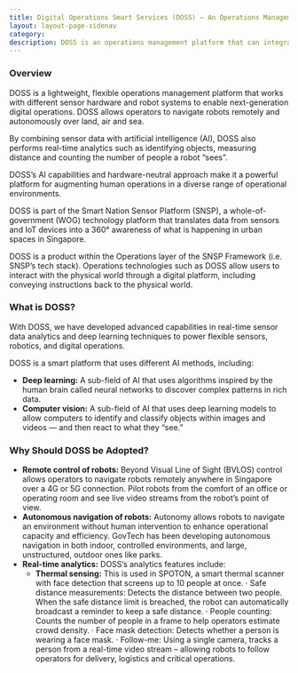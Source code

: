 ```yaml
---
title: Digital Operations Smart Services (DOSS) – An Operations Management Platform for Internet of Things (IoT) and Robotics
layout: layout-page-sidenav
category: 
description: DOSS is an operations management platform that can integrate into different systems to enable next-generation digital operations.
---
```


### Overview

DOSS is a lightweight, flexible operations management platform that works with different sensor hardware and robot systems to enable next-generation 
digital operations. DOSS allows operators to navigate robots remotely and autonomously over land, air and sea.

By combining sensor data with artificial intelligence (AI), DOSS also performs real-time analytics such as identifying objects, measuring distance and 
counting the number of people a robot “sees”.

DOSS’s AI capabilities and hardware-neutral approach make it a powerful platform for augmenting human operations in a diverse range of operational environments.

DOSS is part of the Smart Nation Sensor Platform (SNSP), a whole-of-government (WOG) technology platform that translates data from sensors and IoT devices 
into a 360° awareness of what is happening in urban spaces in Singapore.

DOSS is a product within the Operations layer of the SNSP Framework (i.e. SNSP’s tech stack). Operations technologies such as DOSS allow users to interact 
with the physical world through a digital platform, including conveying instructions back to the physical world.

### What is DOSS?

With DOSS, we have developed advanced capabilities in real-time sensor data analytics and deep learning techniques to power flexible sensors, robotics, and 
digital operations.

DOSS is a smart platform that uses different AI methods, including:

- **Deep learning:** A sub-field of AI that uses algorithms inspired by the human brain called neural networks to discover complex patterns in rich data.
- **Computer vision:** A sub-field of AI that uses deep learning models to allow computers to identify and classify objects within images and videos — 
and then react to what they “see.”

### Why Should DOSS be Adopted?

- **Remote control of robots:** Beyond Visual Line of Sight (BVLOS) control allows operators to navigate robots remotely anywhere in Singapore over a 
4G or 5G connection. Pilot robots from the comfort of an office or operating room and see live video streams from the robot’s point of view.
- **Autonomous navigation of robots:** Autonomy allows robots to navigate an environment without human intervention to enhance operational capacity 
and efficiency. GovTech has been developing autonomous navigation in both indoor, controlled environments, and large, unstructured, outdoor ones like parks.
- **Real-time analytics:** DOSS’s analytics features include:
  - **Thermal sensing:** This is used in SPOTON, a smart thermal scanner with face detection that screens up to 10 people at once.
·	Safe distance measurements: Detects the distance between two people. When the safe distance limit is breached, the robot can automatically broadcast a reminder to keep a safe distance.
·	People counting: Counts the number of people in a frame to help operators estimate crowd density.
·	Face mask detection: Detects whether a person is wearing a face mask.
·	Follow-me: Using a single camera, tracks a person from a real-time video stream – allowing robots to follow operators for delivery, logistics and critical operations.


